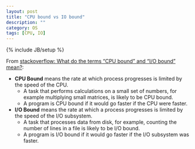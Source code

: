 ```yaml
---
layout: post
title: "CPU bound vs IO bound"
description: ""
category: OS
tags: [CPU, IO]
---
```

{% include JB/setup %}

From [stackoverflow: What do the terms “CPU bound” and “I/O bound” mean?](http://stackoverflow.com/questions/868568/what-do-the-terms-cpu-bound-and-i-o-bound-mean):

- **CPU Bound** means the rate at which process progresses is limited by the speed of the CPU. 
    - A task that performs calculations on a small set of numbers, for example multiplying small matrices, is likely to be CPU bound.
    - A program is CPU bound if it would go faster if the CPU were faster.
- **I/O Bound** means the rate at which a process progresses is limited by the speed of the I/O subsystem. 
    - A task that processes data from disk, for example, counting the number of lines in a file is likely to be I/O bound.
    - A program is I/O bound if it would go faster if the I/O subsystem was faster.
